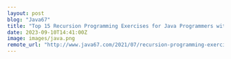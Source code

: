 ```yaml
---
layout: post
blog: "Java67"
title: "Top 15 Recursion Programming Exercises for Java Programmers with Solution (2023)"
date: 2023-09-10T14:41:00Z
image: images/java.png
remote_url: "http://www.java67.com/2021/07/recursion-programming-exercises-in-java.html"
---
```

